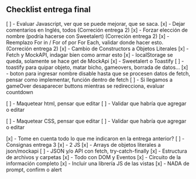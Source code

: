 ## Checklist entrega final

[ ] - Evaluar Javascript, ver que se puede mejorar, que se saca.
    [x] - Dejar comentarios en Inglés, todos (Correción entrega 2)
    [x] - Forzar elección de nombre (podría hacerse con Sweetalert) (Correción entrega 2)
    [x] - Reemplazo For in / For of por For Each, validar donde hacer esto. (Correción entrega 2)
    [x] - Cambio de Constructors a Objetos Literales
    [x] - Fetch y MockAPI, indagar bien como armar esto
    [x] - localStorage se queda, solamente se hace get de MockApi
    [x] - Sweetalert o Toastify
    [ ] - toastify para quipar objeto, matar bicho, gameovers, borrada de datos...
    [x] - boton para ingresar nombre disable hasta que se procesen datos de fetch, pensar como implementar, función dentro de fetch
    [ ] - Si llegamos a gameOver desaparecer buttons mientras se redirecciona, evaluar countdown
    
[ ] - Maquetear html, pensar que editar
    [ ] - Validar que habría que agregar o editar
    
[ ] - Maquetear CSS, pensar que editar
    [ ] - Validar que habría que agregar o editar
    
[x] - Tome en cuenta todo lo que me indicaron en la entrega anterior?
[ ] - Consignas entrega 3
    [x] - 2 JS
    [x] - Arrays de objetos literales a json/mockapi
    [ ] - JSON y/o API con fetch, try-catch-finally
    [x] - Estructura de archivos y carpetas
    [x] - Todo con DOM y Eventos
    [x] - Circuito de la información completo
    [x] - Incluir una librería JS de las vistas
    [x] - NADA de prompt, confirm o alert




    
